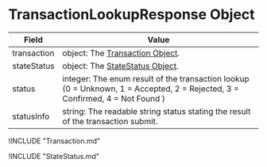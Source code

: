 # TransactionLookupResponse Object

| Field | Value |
|-------|-------|
| transaction | object: The [Transaction Object](#Transaction-Object). |
| stateStatus | object: The [StateStatus Object](#StateStatus-Object). |
| status | integer: The enum result of the transaction lookup (0 = Unknown, 1 = Accepted, 2 = Rejected, 3 = Confirmed, 4 = Not Found ) |
| statusInfo | string: The readable string status stating the result of the transaction submit. |

!INCLUDE "Transaction.md"

!INCLUDE "StateStatus.md"
